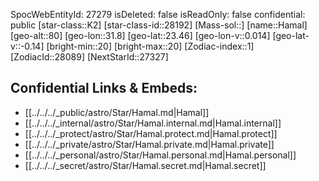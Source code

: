 ﻿---
location: [23.46,-31.8,80]
type: Star
tags:
- astro/Star

---
SpocWebEntityId: 27279
isDeleted: false
isReadOnly: false
confidential: public
[star-class::K2]
[star-class-id::28192]
[Mass-sol::]
[name::Hamal]
[geo-alt::80]
[geo-lon::31.8]
[geo-lat::23.46]
[geo-lon-v::0.014]
[geo-lat-v::-0.14]
[bright-min::20]
[bright-max::20]
[Zodiac-index::1]
[ZodiacId::28089]
[NextStarId::27327]



## Confidential Links & Embeds: 
- [[../../../_public/astro/Star/Hamal.md|Hamal]] 
- [[../../../_internal/astro/Star/Hamal.internal.md|Hamal.internal]] 
- [[../../../_protect/astro/Star/Hamal.protect.md|Hamal.protect]] 
- [[../../../_private/astro/Star/Hamal.private.md|Hamal.private]] 
- [[../../../_personal/astro/Star/Hamal.personal.md|Hamal.personal]] 
- [[../../../_secret/astro/Star/Hamal.secret.md|Hamal.secret]]

